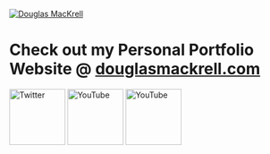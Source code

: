 [![Douglas MacKrell](https://www.douglasmackrell.com/Doug-Portfolio-Social.png)](https://dougmackrell.com)

# Check out my Personal Portfolio Website @ [douglasmackrell.com](https://douglasmackrell.com)

<!-- [![Twitter](https://dougs-crossing-game.netlify.app/twitter.svg =50x50)](https://twitter.com/DouglasMacKrell) [![YouTube](https://dougs-crossing-game.netlify.app/youtube.svg =50x50)](https://youtube.com/bigmackrell) [![Email](https://dougs-crossing-game.netlify.app/gmail.svg =50x50)](bigmackrell+github@gmail.com) -->

<a href="https://twitter.com/DouglasMacKrell"><img src="https://dougs-crossing-game.netlify.app/twitter.svg" alt="Twitter" width="100" height="100" fill="#1DA1F2" /></a> <a href="https://youtube.com/bigmackrell"><img src="https://dougs-crossing-game.netlify.app/youtube.svg" alt="YouTube" width="100" height="100" fill="#FF0000" /></a> <a href="mailto:bigmackrell+github@gmail.com?subject=[GitHub]"><img src="https://dougs-crossing-game.netlify.app/gmail.svg" alt="YouTube" width="100" height="100" fill="#FF0000" /></a> 